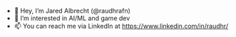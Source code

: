 - 👋 Hey, I’m Jared Albrecht (@raudhrafn)
- 👀 I’m interested in AI/ML and game dev
- 📫 You can reach me via LinkedIn at https://www.linkedin.com/in/raudhr/

<!---
raudhrafn/raudhrafn is a ✨ special ✨ repository because its `README.md` (this file) appears on your GitHub profile.
You can click the Preview link to take a look at your changes.
--->
